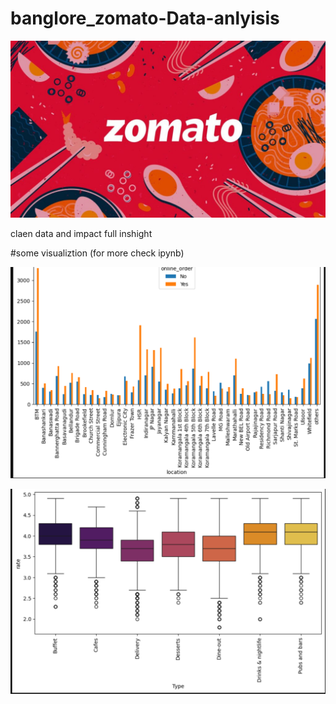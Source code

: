 # banglore_zomato-Data-anlyisis


![zomato logo](https://github.com/saurav190101/banglore_zomato-Data-anlyis/blob/main/buy-zomato-reviews-india-1024x576.jpg)


claen  data and impact full inshight

#some visualiztion (for more check ipynb)

![Restuarn online order Fetures](https://github.com/saurav190101/banglore_zomato-Data-anlyis/blob/main/Screenshot%202025-02-03%20132104.png)


![Types of restuarant vs rating](https://github.com/saurav190101/banglore_zomato-Data-anlyis/blob/main/Screenshot%202025-02-03%20131957.png)
